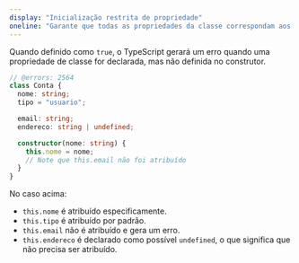 ```yaml
---
display: "Inicialização restrita de propriedade"
oneline: "Garante que todas as propriedades da classe correspondam aos seus tipos depois que o construtor finalizar"
---
```


Quando definido como `true`, o TypeScript gerará um erro quando uma propriedade de classe for declarada, mas não definida no construtor.

```ts twoslash
// @errors: 2564
class Conta {
  nome: string;
  tipo = "usuario";

  email: string;
  endereco: string | undefined;

  constructor(nome: string) {
    this.nome = nome;
    // Note que this.email não foi atribuído
  }
}
```

No caso acima:

- `this.nome` é atribuído especificamente.
- `this.tipo` é atribuído por padrão.
- `this.email` não é atribuído e gera um erro.
- `this.endereco` é declarado como possível `undefined`, o que significa que não precisa ser atribuído.
